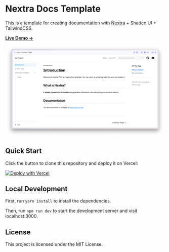 # Nextra Docs Template 

This is a template for creating documentation with [Nextra](https://nextra.site) + Shadcn UI + TailwindCSS.

[**Live Demo →**](https://nextra-docs-tailwind-shadcn-template.vercel.app/)

[![](.github/screenshot.png)](https://nextra-docs-tailwind-shadcn-template.vercel.app/)

## Quick Start

Click the button to clone this repository and deploy it on Vercel:

[![Deploy with Vercel](https://vercel.com/button)](https://vercel.com/new/clone?repository-url=https%3A%2F%2Fgithub.com%2FObservedObserver%2Fnextra-docs-tailwind-shadcn-template)

## Local Development

First, run `yarn install` to install the dependencies.

Then, run `npm run dev` to start the development server and visit localhost:3000.

## License

This project is licensed under the MIT License.
